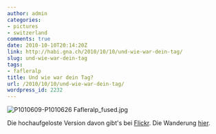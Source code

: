 ```yaml
---
author: admin
categories:
- pictures
- switzerland
comments: true
date: 2010-10-10T20:14:20Z
link: http://habi.gna.ch/2010/10/10/und-wie-war-dein-tag/
slug: und-wie-war-dein-tag
tags:
- fafleralp
title: Und wie war dein Tag?
url: /2010/10/10/und-wie-war-dein-tag/
wordpress_id: 2232
---
```


![P1010609-P1010626 Fafleralp_fused.jpg](http://habi.gna.ch/wp-content/uploads/2010/10/P1010609-P1010626-Fafleralp_fused.jpg)




Die hochaufgeloste Version davon gibt's bei [Flickr](http://www.flickr.com/photos/habi/5068497939/lightbox/). Die Wanderung [hier](http://habi.gna.ch/u/60).



